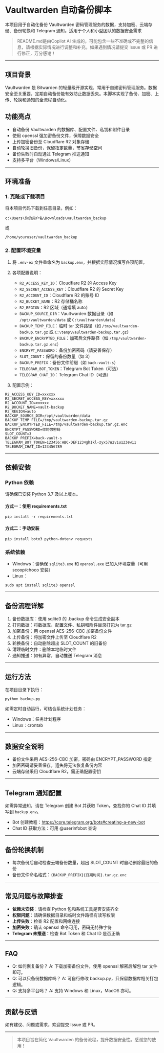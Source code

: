 # Vaultwarden 自动备份脚本

本项目用于自动化备份 Vaultwarden 密码管理服务的数据，支持加密、云端存储、备份轮换和 Telegram 通知，适用于个人和小型团队的数据安全需求

>  README.md是由Copilot AI 生成的，可能包含一些不准确或不完整的信息，请根据实际情况进行调整和补充。如果遇到情况请提交 Issue 或 PR 进行修正，万分感谢！

---

## 项目背景
Vaultwarden 是 Bitwarden 的轻量级开源实现，常用于自建密码管理服务。数据安全至关重要，定期自动备份能有效防止数据丢失。本脚本实现了备份、加密、上传、轮换和通知的全流程自动化。

## 功能亮点
- 自动备份 Vaultwarden 的数据库、配置文件、私钥和附件目录
- 使用 openssl 强加密备份文件，保障数据安全
- 上传加密备份至 Cloudflare R2 对象存储
- 自动轮换旧备份，保留指定数量，节省存储空间
- 备份失败时自动通过 Telegram 推送通知
- 支持多平台（Windows/Linux）

---

## 环境准备

### 1. 克隆或下载项目
将本项目代码下载到任意目录，例如：
```
c:\Users\你的用户名\Downloads\vaultwarden_backup
```
或
```
/home/youruser/vaultwarden_backup
```

### 2. 配置环境变量
1. 将 `.env-ex` 文件重命名为 `backup.env`，并根据实际情况填写各项配置。
2. 各项配置说明：
   - `R2_ACCESS_KEY_ID`：Cloudflare R2 的 Access Key
   - `R2_SECRET_ACCESS_KEY`：Cloudflare R2 的 Secret Key
   - `R2_ACCOUNT_ID`：Cloudflare R2 的账号 ID
   - `R2_BUCKET_NAME`：R2 存储桶名称
   - `R2_REGION`：R2 区域（通常填 auto）
   - `BACKUP_SOURCE_DIR`：Vaultwarden 数据目录（如 `/opt/vaultwarden/data` 或 `C:\vaultwarden\data`）
   - `BACKUP_TEMP_FILE`：临时 tar 文件路径（如 `/tmp/vaultwarden-backup.tar.gz` 或 `C:\temp\vaultwarden-backup.tar.gz`）
   - `BACKUP_ENCRYPTED_FILE`：加密后文件路径（如 `/tmp/vaultwarden-backup.tar.gz.enc`）
   - `ENCRYPT_PASSWORD`：备份加密密码（请妥善保存）
   - `SLOT_COUNT`：保留的备份数量（如 3）
   - `BACKUP_PREFIX`：备份文件前缀（如 `back-vault-s`）
   - `TELEGRAM_BOT_TOKEN`：Telegram Bot Token（可选）
   - `TELEGRAM_CHAT_ID`：Telegram Chat ID（可选）

3. 配置示例：
```
R2_ACCESS_KEY_ID=xxxxxx
R2_SECRET_ACCESS_KEY=xxxxxx
R2_ACCOUNT_ID=xxxxxx
R2_BUCKET_NAME=vault-backup
R2_REGION=auto
BACKUP_SOURCE_DIR=/opt/vaultwarden/data
BACKUP_TEMP_FILE=/tmp/vaultwarden-backup.tar.gz
BACKUP_ENCRYPTED_FILE=/tmp/vaultwarden-backup.tar.gz.enc
ENCRYPT_PASSWORD=你的强密码
SLOT_COUNT=3
BACKUP_PREFIX=back-vault-s
TELEGRAM_BOT_TOKEN=123456:ABC-DEF1234ghIkl-zyx57W2v1u123ew11
TELEGRAM_CHAT_ID=123456789
```

---

## 依赖安装

### Python 依赖
请确保已安装 Python 3.7 及以上版本。

#### 方式一：使用 requirements.txt
```
pip install -r requirements.txt
```

#### 方式二：手动安装
```
pip install boto3 python-dotenv requests
```

### 系统依赖
- Windows：请确保 `sqlite3.exe` 和 `openssl.exe` 已加入环境变量（可用 scoop/choco 安装）
- Linux：
```
sudo apt install sqlite3 openssl
```

---

## 备份流程详解
1. 备份数据库：使用 sqlite3 的 .backup 命令生成安全副本
2. 打包数据：将数据库、配置文件、私钥和附件目录打包为 tar.gz
3. 加密备份：用 openssl AES-256-CBC 加密备份文件
4. 上传备份：将加密文件上传至 Cloudflare R2
5. 轮换备份：自动删除超出 SLOT_COUNT 的旧备份
6. 清理临时文件：删除本地临时文件
7. 通知推送：如有异常，自动推送 Telegram 消息

---

## 运行方法
在项目目录下执行：
```
python backup.py
```

如需定时自动运行，可结合系统计划任务：
- Windows：任务计划程序
- Linux：crontab

---

## 数据安全说明
- 备份文件采用 AES-256-CBC 加密，密码由 ENCRYPT_PASSWORD 指定
- 加密密码请妥善保存，遗失将无法恢复备份内容
- 云端存储采用 Cloudflare R2，需正确配置密钥

---

## Telegram 通知配置
如需异常通知，请在 Telegram 创建 Bot 并获取 Token，查找你的 Chat ID 并填写到 `backup.env`。

- Bot 创建教程：https://core.telegram.org/bots#creating-a-new-bot
- Chat ID 获取方法：可用 @userinfobot 查询

---

## 备份轮换机制
- 每次备份后自动检查云端备份数量，超出 SLOT_COUNT 时自动删除最旧的备份
- 备份文件命名格式：`{BACKUP_PREFIX}{日期时间}.tar.gz.enc`

---

## 常见问题与故障排查
- **依赖未安装**：请检查 Python 包和系统工具是否安装齐全
- **权限问题**：请确保数据目录和临时文件路径有读写权限
- **上传失败**：检查 R2 配置和网络连接
- **加密失败**：确认 openssl 命令可用，密码无特殊字符
- **Telegram 未推送**：检查 Bot Token 和 Chat ID 是否正确

---

## FAQ
- Q: 如何恢复备份？
  A: 下载加密备份文件，使用 openssl 解密后解包 tar 文件即可。
- Q: 可以只备份数据库吗？
  A: 可自行修改 backup.py，只保留数据库相关打包逻辑。
- Q: 支持多平台吗？
  A: 支持 Windows 和 Linux，MacOS 亦可。

---

## 贡献与反馈
如有建议、问题或需求，欢迎提交 Issue 或 PR。

---

> 本项目旨在简化 Vaultwarden 的备份流程，提升数据安全性。感谢您的使用！
